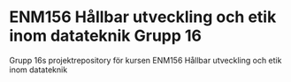# ENM156 Hållbar utveckling och etik inom datateknik Grupp 16
Grupp 16s projektrepository för kursen ENM156 Hållbar utveckling och etik inom datateknik
